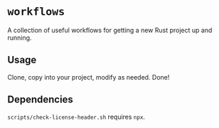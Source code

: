 # `workflows`

A collection of useful workflows for getting a new Rust project
up and running.

## Usage

Clone, copy into your project, modify as needed. Done!

## Dependencies

`scripts/check-license-header.sh` requires `npx`.
